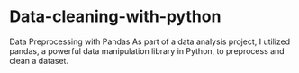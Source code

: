 # Data-cleaning-with-python
Data Preprocessing with Pandas  As part of a data analysis project, I utilized pandas, a powerful data manipulation library in Python, to preprocess and clean a dataset.
